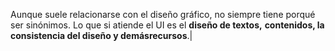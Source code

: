 Aunque suele relacionarse con el diseño gráfico, no siempre tiene porqué ser
sinónimos. Lo que si atiende el UI es el **diseño de textos,**
**contenidos, la consistencia del diseño y demásrecursos**.|